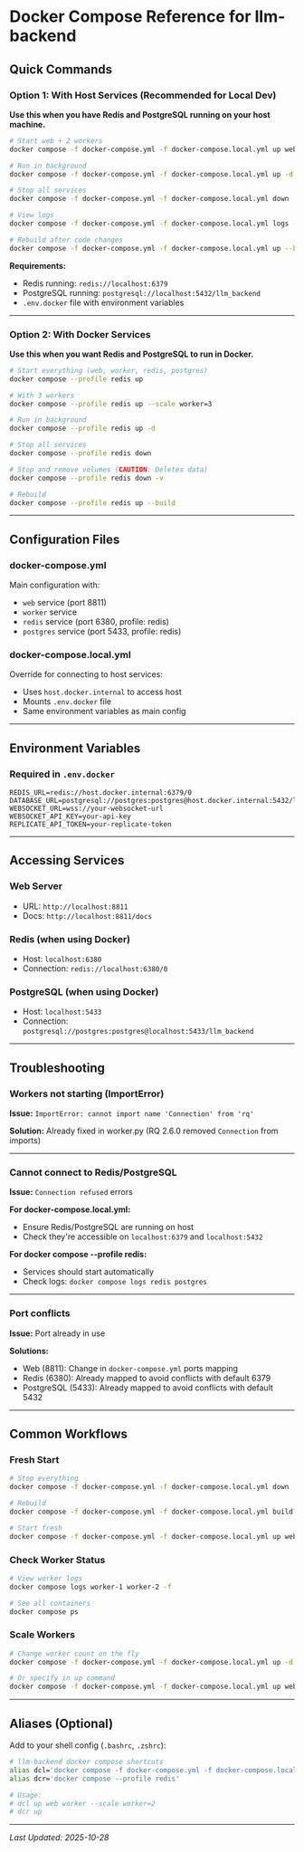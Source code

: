 # Docker Compose Reference for llm-backend

## Quick Commands

### Option 1: With Host Services (Recommended for Local Dev)

**Use this when you have Redis and PostgreSQL running on your host machine.**

```bash
# Start web + 2 workers
docker compose -f docker-compose.yml -f docker-compose.local.yml up web worker --scale worker=2

# Run in background
docker compose -f docker-compose.yml -f docker-compose.local.yml up -d web worker --scale worker=2

# Stop all services
docker compose -f docker-compose.yml -f docker-compose.local.yml down

# View logs
docker compose -f docker-compose.yml -f docker-compose.local.yml logs -f

# Rebuild after code changes
docker compose -f docker-compose.yml -f docker-compose.local.yml up --build web worker
```

**Requirements:**
- Redis running: `redis://localhost:6379`
- PostgreSQL running: `postgresql://localhost:5432/llm_backend`
- `.env.docker` file with environment variables

---

### Option 2: With Docker Services

**Use this when you want Redis and PostgreSQL to run in Docker.**

```bash
# Start everything (web, worker, redis, postgres)
docker compose --profile redis up

# With 3 workers
docker compose --profile redis up --scale worker=3

# Run in background
docker compose --profile redis up -d

# Stop all services
docker compose --profile redis down

# Stop and remove volumes (CAUTION: Deletes data)
docker compose --profile redis down -v

# Rebuild
docker compose --profile redis up --build
```

---

## Configuration Files

### docker-compose.yml
Main configuration with:
- `web` service (port 8811)
- `worker` service
- `redis` service (port 6380, profile: redis)
- `postgres` service (port 5433, profile: redis)

### docker-compose.local.yml
Override for connecting to host services:
- Uses `host.docker.internal` to access host
- Mounts `.env.docker` file
- Same environment variables as main config

---

## Environment Variables

### Required in `.env.docker`
```env
REDIS_URL=redis://host.docker.internal:6379/0
DATABASE_URL=postgresql://postgres:postgres@host.docker.internal:5432/llm_backend
WEBSOCKET_URL=wss://your-websocket-url
WEBSOCKET_API_KEY=your-api-key
REPLICATE_API_TOKEN=your-replicate-token
```

---

## Accessing Services

### Web Server
- URL: `http://localhost:8811`
- Docs: `http://localhost:8811/docs`

### Redis (when using Docker)
- Host: `localhost:6380`
- Connection: `redis://localhost:6380/0`

### PostgreSQL (when using Docker)
- Host: `localhost:5433`
- Connection: `postgresql://postgres:postgres@localhost:5433/llm_backend`

---

## Troubleshooting

### Workers not starting (ImportError)
**Issue:** `ImportError: cannot import name 'Connection' from 'rq'`

**Solution:** Already fixed in worker.py (RQ 2.6.0 removed `Connection` from imports)

---

### Cannot connect to Redis/PostgreSQL
**Issue:** `Connection refused` errors

**For docker-compose.local.yml:**
- Ensure Redis/PostgreSQL are running on host
- Check they're accessible on `localhost:6379` and `localhost:5432`

**For docker compose --profile redis:**
- Services should start automatically
- Check logs: `docker compose logs redis postgres`

---

### Port conflicts
**Issue:** Port already in use

**Solutions:**
- Web (8811): Change in `docker-compose.yml` ports mapping
- Redis (6380): Already mapped to avoid conflicts with default 6379
- PostgreSQL (5433): Already mapped to avoid conflicts with default 5432

---

## Common Workflows

### Fresh Start
```bash
# Stop everything
docker compose -f docker-compose.yml -f docker-compose.local.yml down

# Rebuild
docker compose -f docker-compose.yml -f docker-compose.local.yml build

# Start fresh
docker compose -f docker-compose.yml -f docker-compose.local.yml up web worker --scale worker=2
```

### Check Worker Status
```bash
# View worker logs
docker compose logs worker-1 worker-2 -f

# See all containers
docker compose ps
```

### Scale Workers
```bash
# Change worker count on the fly
docker compose -f docker-compose.yml -f docker-compose.local.yml up -d worker --scale worker=5

# Or specify in up command
docker compose -f docker-compose.yml -f docker-compose.local.yml up web worker --scale worker=5
```

---

## Aliases (Optional)

Add to your shell config (`.bashrc`, `.zshrc`):

```bash
# llm-backend docker compose shortcuts
alias dcl='docker compose -f docker-compose.yml -f docker-compose.local.yml'
alias dcr='docker compose --profile redis'

# Usage:
# dcl up web worker --scale worker=2
# dcr up
```

---

*Last Updated: 2025-10-28*

